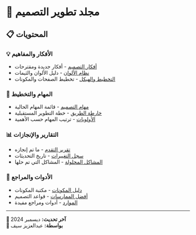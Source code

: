 # 🎨 مجلد تطوير التصميم

## 📋 **المحتويات**

### **💡 الأفكار والمفاهيم**
- [أفكار التصميم](IDEAS.md) - أفكار جديدة ومقترحات
- [نظام الألوان](COLOR_SYSTEM.md) - دليل الألوان والثيمات
- [التخطيط والهيكل](LAYOUT_STRUCTURE.md) - تخطيط الصفحات والمكونات

### **📝 المهام والتخطيط**
- [مهام التصميم](DESIGN_TASKS.md) - قائمة المهام الحالية
- [خارطة الطريق](ROADMAP.md) - خطة التطوير المستقبلية
- [الأولويات](PRIORITIES.md) - ترتيب المهام حسب الأهمية

### **📊 التقارير والإنجازات**
- [تقرير التقدم](PROGRESS_REPORT.md) - ما تم إنجازه
- [سجل التغييرات](CHANGELOG.md) - تاريخ التحديثات
- [المشاكل المحلولة](FIXES_LOG.md) - المشاكل التي تم حلها

### **🔧 الأدوات والمراجع**
- [دليل المكونات](COMPONENTS_GUIDE.md) - مكتبة المكونات
- [أفضل الممارسات](BEST_PRACTICES.md) - قواعد التصميم
- [الموارد](RESOURCES.md) - أدوات ومراجع مفيدة

---

**📅 آخر تحديث:** ديسمبر 2024  
**📝 بواسطة:** عبدالعزيز سيف